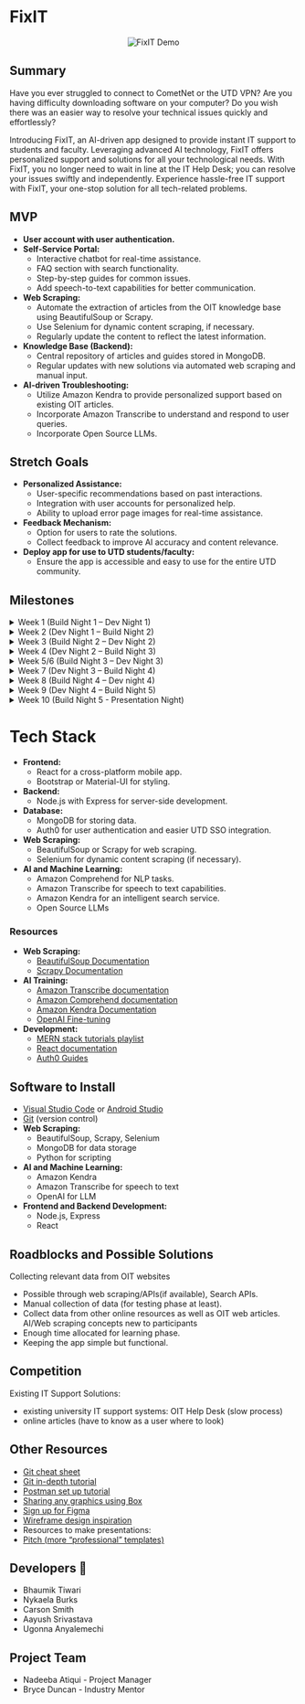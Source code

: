 # FixIT
<p align="center">
  <img src="https://i.giphy.com/media/v1.Y2lkPTc5MGI3NjExN2hpZm5jNGF4eGRjdHY2dXpjMWd4ZWt6OTVucHAwMHhndjdkbDkwaSZlcD12MV9pbnRlcm5hbF9naWZfYnlfaWQmY3Q9Zw/2zoFg7OGkcS82CPK44/giphy.gif" alt="FixIT Demo">
</p>

## Summary

Have you ever struggled to connect to CometNet or the UTD VPN? Are you having difficulty downloading software on your computer? Do you wish there was an easier way to resolve your technical issues quickly and effortlessly?

Introducing FixIT, an AI-driven app designed to provide instant IT support to students and faculty. Leveraging advanced AI technology, FixIT offers personalized support and solutions for all your technological needs. With FixIT, you no longer need to wait in line at the IT Help Desk; you can resolve your issues swiftly and independently. Experience hassle-free IT support with FixIT, your one-stop solution for all tech-related problems.

## MVP

- **User account with user authentication.**
- **Self-Service Portal:**
  - Interactive chatbot for real-time assistance.
  - FAQ section with search functionality.
  - Step-by-step guides for common issues.
  - Add speech-to-text capabilities for better communication.
- **Web Scraping:**
  - Automate the extraction of articles from the OIT knowledge base using BeautifulSoup or Scrapy.
  - Use Selenium for dynamic content scraping, if necessary.
  - Regularly update the content to reflect the latest information.
- **Knowledge Base (Backend):**
  - Central repository of articles and guides stored in MongoDB.
  - Regular updates with new solutions via automated web scraping and manual input.
- **AI-driven Troubleshooting:**
  - Utilize Amazon Kendra to provide personalized support based on existing OIT articles.
  - Incorporate Amazon Transcribe to understand and respond to user queries.
  - Incorporate Open Source LLMs.

## Stretch Goals

- **Personalized Assistance:**
  - User-specific recommendations based on past interactions.
  - Integration with user accounts for personalized help.
  - Ability to upload error page images for real-time assistance.
- **Feedback Mechanism:**
  - Option for users to rate the solutions.
  - Collect feedback to improve AI accuracy and content relevance.
- **Deploy app for use to UTD students/faculty:**
  - Ensure the app is accessible and easy to use for the entire UTD community.

## Milestones

<details>
  <summary>Week 1 (Build Night 1 – Dev Night 1)</summary>

  - Meet team, decide frontend/backend teams, set up development environment, finalize tech stack.

  **Before Design Day**

  - Familiarize yourself with tech stack (link resources)
    - Frontend: React
    - Backend: MongoDB, Node, Express, AWS services

  **Design Day**

  - Setup:
    - Create react app
    - Create MongoDB project.
    - Github repo
    - Flesh out collective vision for the app
    - Identify common IT issues and solutions
    - Learn basics of MERN Stack

  **Tasks:**

  - **Front-end:**
    - Create low fidelity wireframes (Figma if familiar)
    - Learn React (tutorials)
  - **Backend:**
    - Design/Specify database requirements 
    - Set up the server and database.
    - Learn basics of Auth0 and Web scraping Set-up
    - Research open source LLMs

  **Dev Night 1:**

  - Troubleshoot github/react/database setup issues if any.

</details>

<details>
  <summary>Week 2 (Dev Night 1 – Build Night 2)</summary>

  **Team meeting**

  - Flesh out full vision of the App

  **Front-end:**

  - Learn React
  - Show High fidelity Figma pages (as many pages as possible)
  - Code Sign-up/Login/User page screens
  - Start coding “Self-Service Portal” screens by breaking it down into different sections.

  **Backend:**

  - Develop web scraping scripts using BeautifulSoup or Scrapy to extract articles.
  - start collection of web-scraped date and analyse the information collected (from various sources).
  - Set up user authentication.
  - Research LLMs/fine-tuning existing LLMs.

  **Build Night 2:**

  **Front-end:**

  - Figma pages (complete core pages)
  - Login pages (implemented)

  **Back-end:**

  - User Authentication complete.
  - Able to store user information in the database (user models created).
  - Able to store web-scraped information in the database after clean-up of data(primary testing of accuracy of data collected).
  - Show initial database design.

</details>

<details>
  <summary>Week 3 (Build Night 2 – Dev Night 2)</summary>

  **Team meeting:**

  **Front-end and Backend Integration:**

  - User Auth Backend with Login Pages Frontend

  **Frontend:**

  - Finalize UI Design for all pages.
  - Start coding “Self-Service Portal” screens by breaking it down into different sections.

  **Back-end:**
  
  - Set up a database to store web-scraped data information.
  - Regularly update the content to reflect the latest information.
  - Start incorporating LLM/testing outputs

  **Dev Night 2:**

  - Troubleshoot errors
  - Make up for delayed parts/edit design choices if needed.

</details>

<details>
  <summary>Week 4 (Dev Night 2 – Build Night 3)</summary>

  **Team meeting:**

  **Frontend:**

  - Finish Self-Service Portal
  - Start on other pages (based on priority level) e.g "Interactive chatbot" page layout.

  **Back-end:**

  - Start fine-tuning LLMs for complete accuracy.
  - Research Amazon Transcribe.


  **Build Night 3:**

  **Front end:**

  - Self-Service Portal (complete).
  - Chatbot page (complete).

  **Backend:**

  - Database storage set up (complete).
  - Implement ability to convert speech to text capabilities.
  - Discuss potential roadblocks/delays.
  - 
</details>

<details>
  <summary>Week 5/6 (Build Night 3 – Dev Night 3) </summary>

  **Team meeting:**

  - Address errors
  - Fix up missing tasks
  - Set clear expectations for the next week
  - Finish core features

  **Front-end:**

  - Finish required pages
  - Revise design

  **Back-end:**

  1. **Content Integration:**
     - Import scraped content into the knowledge base.
     - Ensure proper formatting and categorization of articles.
  2. **AI Integration:**
     - Integrate NLP models for the chatbot to understand and respond to user queries.
     - Integrate Amazon Kendra for search capabilities.

  **Full-stack:**

  - Implement ability to convert speech to text capabilities.
  - Research integration of Open AI for personalized recommendations.

  **Dev Night 3:**

  - Integration of finished parts

</details>

<details>
  <summary>Week 7 (Dev Night 3 – Build Night 4)</summary>

  - Backend and frontend communication to finish integrating backend with frontend to connect and test.
  - Polish up MVP
  - AI Update

  **Back-end:**

  - Ensure proper collection of data, and proper response to user queries

</details>

<details>
  <summary>Week 8 (Build Night 4 – Dev night 4)</summary>

  - Finish Features
</details>

<details>
  <summary>Week 9 (Dev Night 4 – Build Night 5)</summary>

  - Work on Stretch goals/any last-minute troubleshooting
</details>

<details>
  <summary>Week 10 (Build Night 5 - Presentation Night)</summary>

  - Practice presentation
</details>

# Tech Stack

- **Frontend:**
  - React for a cross-platform mobile app.
  - Bootstrap or Material-UI for styling.
- **Backend:**
  - Node.js with Express for server-side development.
- **Database:**
  - MongoDB for storing data.
  - Auth0 for user authentication and easier UTD SSO integration.
- **Web Scraping:**
  - BeautifulSoup or Scrapy for web scraping.
  - Selenium for dynamic content scraping (if necessary).
- **AI and Machine Learning:**
  - Amazon Comprehend for NLP tasks.
  - Amazon Transcribe for speech to text capabilities.
  - Amazon Kendra for an intelligent search service.
  - Open Source LLMs

### Resources

- **Web Scraping:**
  - [BeautifulSoup Documentation](https://pypi.org/project/beautifulsoup4/)
  - [Scrapy Documentation](https://docs.scrapy.org/en/latest/)
- **AI Training:**
  - [Amazon Transcribe documentation](https://docs.aws.amazon.com/transcribe/)
  - [Amazon Comprehend documentation](https://docs.aws.amazon.com/comprehend/)
  - [Amazon Kendra Documentation](https://docs.aws.amazon.com/kendra/)
  - [OpenAI Fine-tuning](https://platform.openai.com/docs/guides/fine-tuning)
- **Development:**
  - [MERN stack tutorials playlist](https://www.youtube.com/watch?v=98BzS5Oz5E4&list=PL4cUxeGkcC9iJ_KkrkBZWZRHVwnzLIoUE)
  - [React documentation](https://react.dev/)
  - [Auth0 Guides](https://auth0.com/docs)

## Software to Install

- [Visual Studio Code](https://code.visualstudio.com/) or [Android Studio](https://developer.android.com/studio)
- [Git](https://git-scm.com/downloads) (version control)
- **Web Scraping:**
  - BeautifulSoup, Scrapy, Selenium
  - MongoDB for data storage
  - Python for scripting
- **AI and Machine Learning:**
  - Amazon Kendra
  - Amazon Transcribe for speech to text
  - OpenAI for LLM
- **Frontend and Backend Development:**
  - Node.js, Express
  - React

## Roadblocks and Possible Solutions

 Collecting relevant data from OIT websites 
  - Possible through web scraping/APIs(if available), Search  APIs. 
  - Manual collection of data (for testing phase at least). 
  - Collect data from other online resources as well as OIT web articles.
  AI/Web scraping concepts new to participants 
  - Enough time allocated for learning phase.
  - Keeping the app simple but functional.

## Competition

Existing IT Support Solutions: 
 - existing university IT support systems: OIT Help Desk (slow  process) 
 - online articles (have to know as a user where to look)
 
## Other Resources

 - [Git cheat sheet](https://education.github.com/git-cheat-sheet-education.pdf)
 - [Git in-depth tutorial](https://youtu.be/RGOj5yH7evk)
 - [Postman set up tutorial](https://youtu.be/3eHJkcA8mTs)
 - [Sharing any graphics using Box](https://utdallas.account.box.com/login)
 - [Sign up for Figma](https://www.figma.com/signup)
 - [Wireframe design inspiration](https://dribbble.com/shots/popular/web-design)
 - Resources to make presentations:
 - [Pitch (more “professional” templates)](https://pitch.com/)
 
 
## Developers 👥
- Bhaumik Tiwari
- Nykaela Burks
- Carson Smith
- Aayush Srivastava
- Ugonna Anyalemechi

## Project Team
- Nadeeba Atiqui - Project Manager
- Bryce Duncan - Industry Mentor

